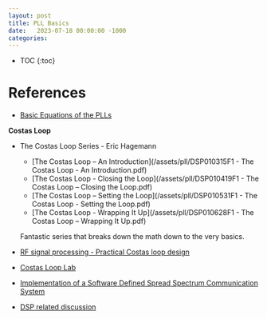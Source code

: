 ```yaml
---
layout: post
title: PLL Basics
date:   2023-07-18 00:00:00 -1000
categories:
---
```


* TOC
{:toc}


# References

* [Basic Equations of the PLLs](https://catalogimages.wiley.com/images/db/pdf/0470848669.excerpt.pdf)

**Costas Loop**

* The Costas Loop Series - Eric Hagemann

    * [The Costas Loop – An Introduction](/assets/pll/DSP010315F1 - The Costas Loop - An Introduction.pdf)
    * [The Costas Loop - Closing the Loop](/assets/pll/DSP010419F1 - The Costas Loop – Closing the Loop.pdf)
    * [The Costas Loop – Setting the Loop](/assets/pll/DSP010531F1 - The Costas Loop - Setting the Loop.pdf)
    * [The Costas Loop - Wrapping It Up](/assets/pll/DSP010628F1 - The Costas Loop – Wrapping It Up.pdf)

    Fantastic series that breaks down the math down to the very basics.

* [RF signal processing - Practical Costas loop design](https://ez.analog.com/cfs-filesystemfile/__key/communityserver-discussions-components-files/333/Costas-Loop.pdf)

* [Costas Loop Lab](http://zimmer.fresnostate.edu/~pkinman/pdfs/Costas%20Loop.pdf)

* [Implementation of a Software Defined Spread Spectrum Communication System](https://egrove.olemiss.edu/cgi/viewcontent.cgi?article=1032&context=etd)

* [DSP related discussion](https://www.dsprelated.com/showthread/comp.dsp/112658-1.php)



